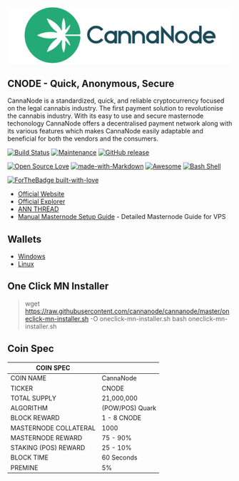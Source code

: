 ![CNODE Logo](src/qt/res/images/cnode_logo_horizontal.png) 
## CNODE - Quick, Anonymous, Secure

CannaNode is a standardized, quick, and reliable cryptocurrency focused on the legal cannabis industry. The first payment solution to revolutionise the cannabis industry. With its easy to use and secure masternode techonology CannaNode offers a decentralised payment network along with its various features which makes CannaNode easily adaptable and beneficial for both the vendors and the consumers.

[![Build Status](https://travis-ci.org/bevacqua/awesome-badges.svg?branch=master)](https://GitHub.com/cannanode/cannanode)
[![Maintenance](https://img.shields.io/badge/Maintained%3F-yes-green.svg)](https://GitHub.com/cannanode/cannanode)
[![GitHub release](https://img.shields.io/github/release/Naereen/StrapDown.js.svg)](https://github.com/cannanode/cannanode/tree/master/releases)

[![Open Source Love](https://badges.frapsoft.com/os/v2/open-source.svg?v=103)](https://GitHub.com/cannanode/cannanode)
[![made-with-Markdown](https://img.shields.io/badge/Made%20with-Markdown-1f425f.svg)](http://commonmark.org)
[![Awesome](https://cdn.rawgit.com/sindresorhus/awesome/d7305f38d29fed78fa85652e3a63e154dd8e8829/media/badge.svg)](https://GitHub.com/cannanode/cannanode)
[![Bash Shell](https://badges.frapsoft.com/bash/v1/bash.png?v=103)](https://GitHub.com/cannanode/cannanode)

[![ForTheBadge built-with-love](http://ForTheBadge.com/images/badges/built-with-love.svg)](https://GitHub.com/cannanode/cannanode)

* [Official Website](https://cannanode.io)
* [Official Explorer](https://explorer.cannanode.io)
* [ANN THREAD](https://bitcointalk.org/index.php?topic=5078766)
* [Manual Masternode Setup Guide](https://github.com/cannanode/cannanode/wiki/CannaNode-VPS-Masternode-Setup-Guide) - Detailed Masternode Guide for VPS

## Wallets
* [Windows](https://raw.githubusercontent.com/cannanode/cannanode/master/releases/CannaNode_win64_v1.0.0.1.zip)
* [Linux](https://raw.githubusercontent.com/cannanode/cannanode/master/releases/CannaNode_ubuntu16.04_v1.0.0.1.zip)


## One Click MN Installer
> wget https://raw.githubusercontent.com/cannanode/cannanode/master/oneclick-mn-installer.sh -O oneclick-mn-installer.sh
> bash oneclick-mn-installer.sh

## Coin Spec
| COIN SPEC |  |
|--|--|
| COIN NAME | CannaNode |
| TICKER | CNODE |
| TOTAL SUPPLY | 21,000,000 |
| ALGORITHM | (POW/POS) Quark |
| BLOCK REWARD | 1 - 8 CNODE |
| MASTERNODE COLLATERAL | 1000 |
| MASTERNODE REWARD | 75 - 90% |
| STAKING (POS) REWARD | 25 - 10% |
| BLOCK TIME | 60 Seconds |
| PREMINE | 5% |

